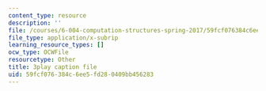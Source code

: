 ```yaml
---
content_type: resource
description: ''
file: /courses/6-004-computation-structures-spring-2017/59fcf076384c6ee5fd280409bb456283_S2c7pAFdP84.srt
file_type: application/x-subrip
learning_resource_types: []
ocw_type: OCWFile
resourcetype: Other
title: 3play caption file
uid: 59fcf076-384c-6ee5-fd28-0409bb456283
---
```

